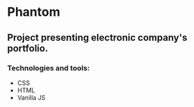 # Phantom

## Project presenting electronic company's portfolio.

### Technologies and tools:

* CSS
* HTML
* Vanilla JS
